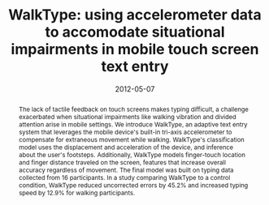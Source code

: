 ---
abstract: |-
  The lack of tactile feedback on touch screens makes typing difficult, a challenge exacerbated when situational impairments like walking vibration and divided attention arise in mobile settings. We introduce WalkType, an adaptive text entry system that leverages the mobile device's built-in tri-axis accelerometer to compensate for extraneous movement while walking. WalkType's classification model uses the displacement and acceleration of the device, and inference about the user's footsteps. Additionally, WalkType models finger-touch location and finger distance traveled on the screen, features that increase overall accuracy regardless of movement. The final model was built on typing data collected from 16 participants. In a study comparing WalkType to a control condition, WalkType reduced uncorrected errors by 45.2% and increased typing speed by 12.9% for walking participants.
authors:
- goel
- Leah Findlater
- Jacob Wobbrock
award: 'Honorable Mention'
bibtex: |-
  @inproceedings{goel2012walktype,
   title={WalkType: using accelerometer data to accomodate situational impairments in mobile touch screen text entry},
   author={Goel, Mayank and Findlater, Leah and Wobbrock, Jacob},
   booktitle={Proceedings of the SIGCHI Conference on Human Factors in Computing Systems},
   pages={2687--2696},
   year={2012},
   organization={ACM}}
caption: ''
citation: |-
  Mayank Goel, Leah Findlater, and Jacob Wobbrock. 2012. WalkType: using accelerometer data to accomodate situational impairments in mobile touch screen text entry. In Proceedings of the SIGCHI Conference on Human Factors in Computing Systems (CHI '12). ACM, New York, NY, USA, 2687-2696. DOI: https://doi.org/10.1145/2207676.2208662
conference: Proceedings of the SIGCHI Conference on Human Factors in Computing Systems (CHI), 2012
date: '2012-05-07'
image: '/images/pubs/walktype_thumbnail.jpg'
pdf: /pdfs/WalkType.pdf
thumbnail: '/images/pubs/walktype_thumbnail.jpg'
title: 'WalkType: using accelerometer data to accomodate situational impairments in mobile touch screen text entry'
category: accessibility
---